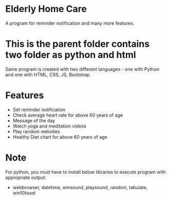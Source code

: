 # Elderly Home Care

A program for reminder notification and many more features.

# This is the parent folder contains two folder as python and html
Same program is created with two different languages - one with Python and one with HTML, CSS, JS, Bootstrap.

# Features

- Set reminder notification
- Check average heart rate for above 60 years of age
- Message of the day
- Watch yoga and meditation videos
- Play random melodies
- Healthy Diet chart for above 60 years of age

# Note

For python, you must have to install below libraries to execute program with appropriate output:
 - webbrowser, datetime, winsound, playsound, random, tabulate, win10toast
